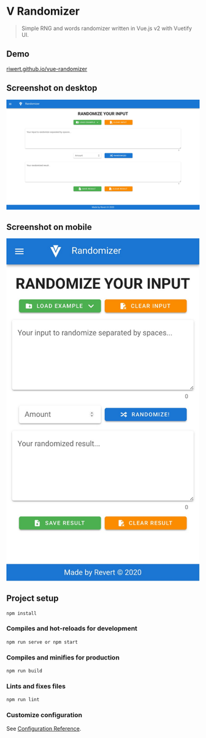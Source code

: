 # V Randomizer

> Simple RNG and words randomizer written in Vue.js v2 with Vuetify UI.

## Demo
[riwert.github.io/vue-randomizer](https://riwert.github.io/vue-randomizer)

## Screenshot on desktop
![V Randomizer desktop screenshot](screenshot-desktop.jpg)

## Screenshot on mobile
![V Randomizer mobile screenshot](screenshot-mobile.jpg)

## Project setup
```
npm install
```

### Compiles and hot-reloads for development
```
npm run serve or npm start
```

### Compiles and minifies for production
```
npm run build
```

### Lints and fixes files
```
npm run lint
```

### Customize configuration
See [Configuration Reference](https://cli.vuejs.org/config/).
